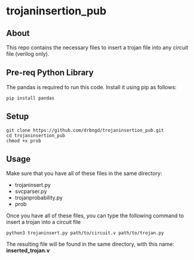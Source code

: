 # trojaninsertion_pub

## About
This repo contains the necessary files to insert a trojan file into any circuit file (verilog only).

## Pre-req Python Library
The pandas is required to run this code. Install it using pip as follows:
```
pip install pandas
```

## Setup
```
git clone https://github.com/drbngd/trojaninsertion_pub.git
cd trojaninsertion_pub
chmod +x prob

```

## Usage
Make sure that you have all of these files in the same directory:

- trojaninsert.py
- svcparser.py
- trojanprobability.py
- prob

Once you have all of these files, you can type the following command to insert a trojan into a circuit file
```
python3 trojaninsert.py path/to/circuit.v path/to/trojan.py
```
The resulting file will be found in the same directory, with this name: **inserted_trojan.v**
